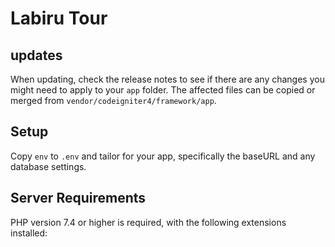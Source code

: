 # Labiru Tour


## updates
When updating, check the release notes to see if there are any changes you might need to apply
to your `app` folder. The affected files can be copied or merged from
`vendor/codeigniter4/framework/app`.

## Setup
Copy `env` to `.env` and tailor for your app, specifically the baseURL
and any database settings.


## Server Requirements
PHP version 7.4 or higher is required, with the following extensions installed:

